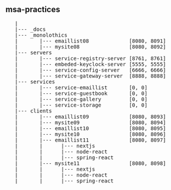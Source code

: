 ## msa-practices

<pre>
   |
   |--- _docs
   |--- _monolothics
   |       |--- emaillist08             [8080, 8091]
   |       |--- mysite08                [8080, 8092]
   |--- servers
   |       |--- service-registry-server [8761, 8761]
   |       |--- embeded-keyclock-server	[5555, 5555]
   |       |--- service-config-server	[6666, 6666]
   |       |--- service-gateway-server	[8888, 8888]
   |--- services
   |       |--- service-emaillist       [0, 0]
   |       |--- service-guestbook       [0, 0]
   |       |--- service-gallery         [0, 0]
   |       |--- service-storage         [0, 0]
   |--- clients
   |       |--- emaillist09             [8080, 8093]
   |       |--- mysite09                [8080, 8094]
   |       |--- emaillist10             [8080, 8095]
   |       |--- mysite10                [8080, 8096]
   |       |--- emaillist11             [8080, 8097]
   |       |      |--- nextjs
   |       |      |--- node-react
   |       |      |--- spring-react
   |       |--- mysite11                [8080, 8098]
   |       |      |--- nextjs
   |       |      |--- node-react
   |       |      |--- spring-react
</pre>



 


  
